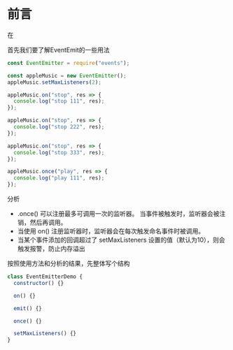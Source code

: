 # 前言
在


首先我们要了解EventEmit的一些用法
```js
const EventEmitter = require("events");

const appleMusic = new EventEmitter();
appleMusic.setMaxListeners(2);

appleMusic.on("stop", res => {
  console.log("stop 111", res);
});

appleMusic.on("stop", res => {
  console.log("stop 222", res);
});

appleMusic.on("stop", res => {
  console.log("stop 333", res);
});

appleMusic.once("play", res => {
  console.log("play 111", res);
});
```
分析
- .once() 可以注册最多可调用一次的监听器。 当事件被触发时，监听器会被注销，然后再调用。
- 当使用 on() 注册监听器时，监听器会在每次触发命名事件时被调用。
- 当某个事件添加的回调超过了 setMaxListeners 设置的值（默认为10），则会触发报警，防止内存溢出

按照使用方法和分析的结果，先整体写个结构
```js
class EventEmitterDemo {
  constructor() {}

  on() {}

  emit() {}

  once() {}

  setMaxListeners() {}
}

```